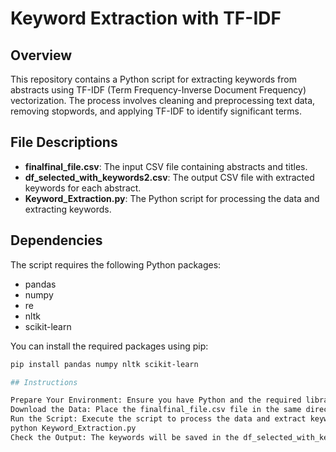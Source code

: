 # Keyword Extraction with TF-IDF

## Overview

This repository contains a Python script for extracting keywords from abstracts using TF-IDF (Term Frequency-Inverse Document Frequency) vectorization. The process involves cleaning and preprocessing text data, removing stopwords, and applying TF-IDF to identify significant terms.

## File Descriptions

- **finalfinal_file.csv**: The input CSV file containing abstracts and titles.
- **df_selected_with_keywords2.csv**: The output CSV file with extracted keywords for each abstract.
- **Keyword_Extraction.py**: The Python script for processing the data and extracting keywords.

## Dependencies

The script requires the following Python packages:
- pandas
- numpy
- re
- nltk
- scikit-learn

You can install the required packages using pip:

```bash
pip install pandas numpy nltk scikit-learn

## Instructions

Prepare Your Environment: Ensure you have Python and the required libraries installed.
Download the Data: Place the finalfinal_file.csv file in the same directory as the script.
Run the Script: Execute the script to process the data and extract keywords.
python Keyword_Extraction.py
Check the Output: The keywords will be saved in the df_selected_with_keywords2.csv file.

